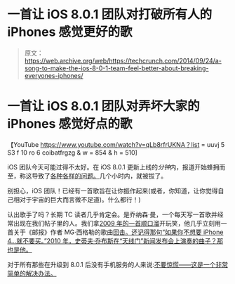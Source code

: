 # 一首让 iOS 8.0.1 团队对打破所有人的 iPhones 感觉更好的歌 

> 原文：<https://web.archive.org/web/https://techcrunch.com/2014/09/24/a-song-to-make-the-ios-8-0-1-team-feel-better-about-breaking-everyones-iphones/>

# 一首让 iOS 8.0.1 团队对弄坏大家的 iPhones 感觉好点的歌

【YouTube https://www.youtube.com/watch?v=qLb8rfrUKNA？list = uuvj 5 S3 f 10 ro 6 coibatfrgzg & w = 854 & h = 510]

iOS 团队今天可能过得不太好。在 iOS 8.0.1 更新上线的*分钟*内，报道开始蜂拥而至，称这导致了[各种各样的问题。](https://web.archive.org/web/20221006162014/https://beta.techcrunch.com/2014/09/24/apples-ios-8-0-1-update-says-healthkit-apps-can-now-come-to-the-app-store/)几个小时内，就被拔了。

别担心，iOS 团队！已经有一首歌旨在让你振作起来(或者，你知道，让你觉得自己相对于宇宙的巨大而言微不足道)。什么都行！)

认出歌手了吗？长期 TC 读者几乎肯定会。是乔纳森·曼，一个每天写一首歌并经常出现在我们帖子里的人。我们拿[2009 年的一首顺口溜](https://web.archive.org/web/20221006162014/https://beta.techcrunch.com/2009/08/05/bing-has-succeeded-in-finding-the-worst-jingle-ever/)开玩笑，他几乎立刻用一首关于《邮报》作者 MG·西格勒的歌曲[回击。还记得那句“如果你不想要 iPhone 4…就不要买。”2010 年，史蒂夫·乔布斯在“天线门”新闻发布会上演奏的曲子？那也是他。](https://web.archive.org/web/20221006162014/https://beta.techcrunch.com/2009/08/06/its-on-bing-jingle-guy-proves-he-sucks-less/)

对于所有那些在升级到 8.0.1 后没有手机服务的人来说:[不要惊慌——这是一个非常简单的解决办法。](https://web.archive.org/web/20221006162014/https://beta.techcrunch.com/2014/09/24/apples-ios-8-0-1-update-says-healthkit-apps-can-now-come-to-the-app-store/)